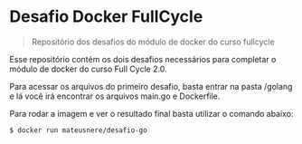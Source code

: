 # Desafio Docker FullCycle
> Repositório dos desafios do módulo de docker do curso fullcycle

<p>Esse repositório contém os dois desafios necessários para completar o módulo de docker do curso Full Cycle 2.0.</p>
<p>Para acessar os arquivos do primeiro desafio, basta entrar na pasta /golang e lá você irá encontrar os arquivos main.go e Dockerfile.</p>
<p>Para rodar a imagem e ver o resultado final basta utilizar o comando abaixo:</p>

```bash
$ docker run mateusnere/desafio-go
